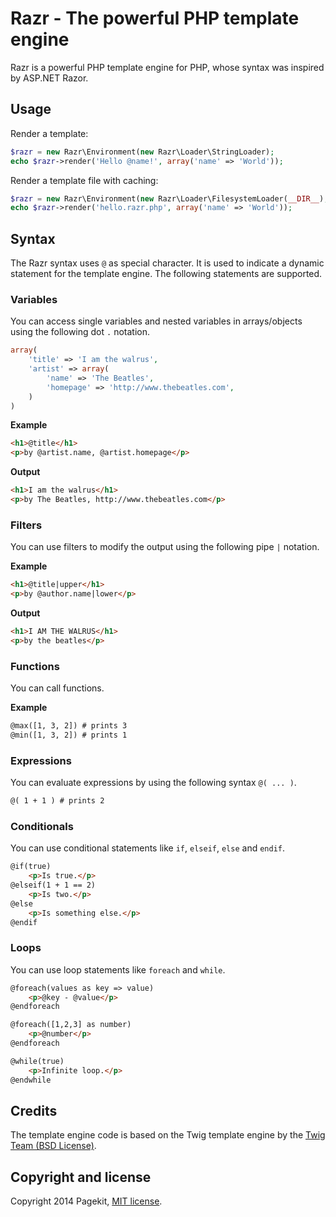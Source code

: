 # Razr - The powerful PHP template engine

Razr is a powerful PHP template engine for PHP, whose syntax was inspired by ASP.NET Razor.

## Usage

Render a template:

```php
$razr = new Razr\Environment(new Razr\Loader\StringLoader);
echo $razr->render('Hello @name!', array('name' => 'World'));
```

Render a template file with caching:

```php
$razr = new Razr\Environment(new Razr\Loader\FilesystemLoader(__DIR__), array('cache' => '/path/to/cache'));
echo $razr->render('hello.razr.php', array('name' => 'World'));
```

## Syntax

The Razr syntax uses `@` as special character. It is used to indicate a dynamic statement for the template engine. The following statements are supported.

### Variables

You can access single variables and nested variables in arrays/objects using the following dot `.` notation.

```php
array(
    'title' => 'I am the walrus',
    'artist' => array(
        'name' => 'The Beatles',
        'homepage' => 'http://www.thebeatles.com',
    )
)
```

**Example**

```html
<h1>@title</h1>
<p>by @artist.name, @artist.homepage</p>
```

**Output**

```html
<h1>I am the walrus</h1>
<p>by The Beatles, http://www.thebeatles.com</p>
```

### Filters

You can use filters to modify the output using the following pipe `|` notation.

**Example**

```html
<h1>@title|upper</h1>
<p>by @author.name|lower</p>
```

**Output**

```html
<h1>I AM THE WALRUS</h1>
<p>by the beatles</p>
```

### Functions

You can call functions.

**Example**

```html
@max([1, 3, 2]) # prints 3
@min([1, 3, 2]) # prints 1
```

### Expressions

You can evaluate expressions by using the following syntax `@( ... )`.

```html
@( 1 + 1 ) # prints 2
```

### Conditionals

You can use conditional statements like `if`, `elseif`, `else` and `endif`.

```html
@if(true)
    <p>Is true.</p>
@elseif(1 + 1 == 2)
    <p>Is two.</p>
@else
    <p>Is something else.</p>
@endif
```

### Loops

You can use loop statements like `foreach` and `while`.

```html
@foreach(values as key => value)
    <p>@key - @value</p>
@endforeach

@foreach([1,2,3] as number)
    <p>@number</p>
@endforeach

@while(true)
    <p>Infinite loop.</p>
@endwhile
```

## Credits

The template engine code is based on the Twig template engine by the [Twig Team (BSD License)](https://github.com/fabpot/Twig/blob/master/LICENSE).

## Copyright and license

Copyright 2014 Pagekit, [MIT license](LICENSE).
